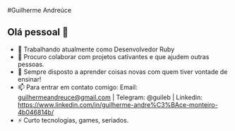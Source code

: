 #Guilherme Andreúce
## Olá pessoal 👋

- 🔭 Trabalhando atualmente como Desenvolvedor Ruby
- 👯 Procuro colaborar com projetos cativantes e que ajudem outras pessoas.
- 🤔 Sempre disposto a aprender coisas novas com quem tiver vontade de ensinar!
- 📫 Para entrar em contato comigo: Email: guilhermeandreuce@gmail.com | Telegram: @guileb | Linkedin: https://www.linkedin.com/in/guilherme-andre%C3%BAce-monteiro-4b046814b/
- ⚡ Curto tecnologias, games, seriados.

